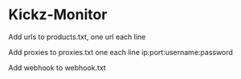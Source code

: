 # Kickz-Monitor
Add urls to products.txt, one url each line 

Add proxies to proxies.txt one each line ip:port:username:password

Add webhook to webhook.txt 

